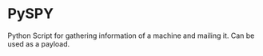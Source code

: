 # PySPY
Python Script for gathering information of a machine and mailing it. Can be used as a payload.
